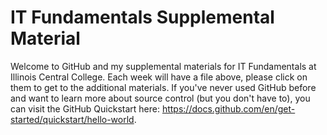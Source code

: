# IT Fundamentals Supplemental Material
Welcome to GitHub and my supplemental materials for IT Fundamentals at Illinois Central College. Each week will have a file above, please click on them to get to the additional materials. If you've never used GitHub before and want to learn more about source control (but you don't have to), you can visit the GitHub Quickstart here: https://docs.github.com/en/get-started/quickstart/hello-world.
